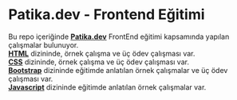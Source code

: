 # Patika.dev - Frontend Eğitimi
Bu repo içeriğinde **[Patika.dev](https://www.patika.dev/)** FrontEnd eğitimi kapsamında yapılan çalışmalar bulunuyor.\
<strong>[HTML](https://github.com/VedatBiner/patika-frontend/tree/master/HTML)</strong> dizininde, örnek çalışma ve üç ödev çalışması var.<BR>
<strong>[CSS](https://github.com/VedatBiner/patika-frontend/tree/master/CSS)</strong> dizininde, örnek çalışma ve üç ödev çalışması var.<BR>
<strong>[Bootstrap](https://github.com/VedatBiner/patika-frontend/tree/master/bootstrap)</strong> dizininde eğitimde anlatılan örnek çalışmalar ve üç ödev çalışması var.<BR>
<strong>[Javascript](https://github.com/VedatBiner/patika-frontend/tree/master/Javascript)</strong> dizininde eğitimde anlatılan örnek çalışmalar var.<BR>
